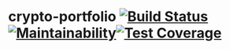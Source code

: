 # crypto-portfolio [![Build Status](https://travis-ci.org/ryanbas21/crypto-portfolio.svg?branch=master)](https://travis-ci.org/ryanbas21/crypto-portfolio)[![Maintainability](https://api.codeclimate.com/v1/badges/b2e73df9a60937f46c37/maintainability)](https://codeclimate.com/github/ryanbas21/crypto-portfolio/maintainability)[![Test Coverage](https://api.codeclimate.com/v1/badges/b2e73df9a60937f46c37/test_coverage)](https://codeclimate.com/github/ryanbas21/crypto-portfolio/test_coverage)

